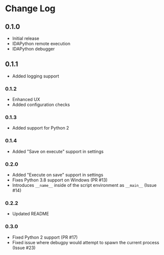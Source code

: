 # Change Log

## 0.1.0

- Initial release
- IDAPython remote execution
- IDAPython debugger

## 0.1.1

- Added logging support

### 0.1.2

- Enhanced UX
- Added configuration checks

### 0.1.3

- Added support for Python 2

### 0.1.4

- Added "Save on execute" support in settings
 
### 0.2.0

- Added "Execute on save" support in settings
- Fixes Python 3.8 support on Windows (PR #13)
- Introduces `__name__` inside of the script environment as `__main__` (Issue #14)

### 0.2.2

- Updated README

### 0.3.0

- Fixed Python 2 support (PR #17)
- Fixed issue where debugpy would attempt to spawn the current process (Issue #23)